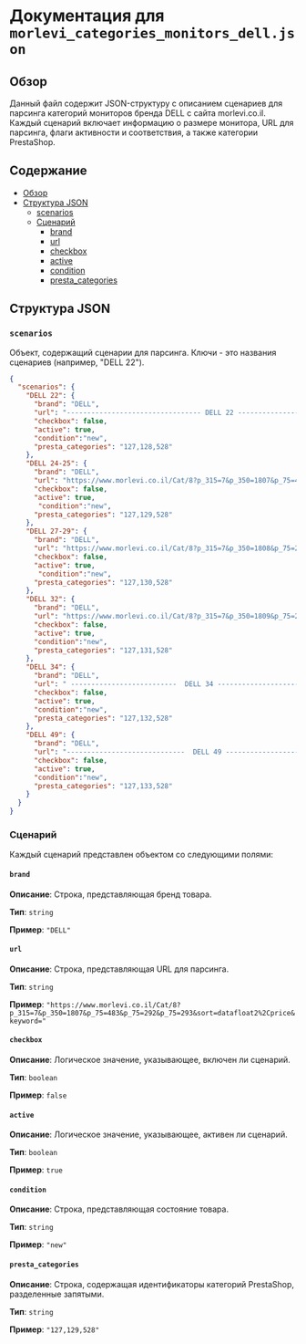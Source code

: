 # Документация для `morlevi_categories_monitors_dell.json`

## Обзор

Данный файл содержит JSON-структуру с описанием сценариев для парсинга категорий мониторов бренда DELL с сайта morlevi.co.il. Каждый сценарий включает информацию о размере монитора, URL для парсинга, флаги активности и соответствия, а также категории PrestaShop.

## Содержание

- [Обзор](#обзор)
- [Структура JSON](#структура-json)
  - [scenarios](#scenarios)
  - [Сценарий](#сценарий)
    - [brand](#brand)
    - [url](#url)
    - [checkbox](#checkbox)
    - [active](#active)
    - [condition](#condition)
    - [presta_categories](#presta_categories)

## Структура JSON

### `scenarios`

Объект, содержащий сценарии для парсинга. Ключи - это названия сценариев (например, "DELL 22").

```json
{
  "scenarios": {
    "DELL 22": {
      "brand": "DELL",
      "url": "--------------------------------- DELL 22 -----------------------------------------------------------------",
      "checkbox": false,
      "active": true,
      "condition":"new",
      "presta_categories": "127,128,528"
    },
    "DELL 24-25": {
      "brand": "DELL",
      "url": "https://www.morlevi.co.il/Cat/8?p_315=7&p_350=1807&p_75=483&p_75=292&p_75=293&sort=datafloat2%2Cprice&keyword=",
      "checkbox": false,
      "active": true,
       "condition":"new",
      "presta_categories": "127,129,528"
    },
    "DELL 27-29": {
      "brand": "DELL",
      "url": "https://www.morlevi.co.il/Cat/8?p_315=7&p_350=1808&p_75=297&sort=datafloat2%2Cprice&keyword=",
      "checkbox": false,
      "active": true,
       "condition":"new",
      "presta_categories": "127,130,528"
    },
    "DELL 32": {
      "brand": "DELL",
      "url": "https://www.morlevi.co.il/Cat/8?p_315=7&p_350=1809&p_75=298&sort=datafloat2%2Cprice&keyword=",
      "checkbox": false,
      "active": true,
      "condition":"new",
      "presta_categories": "127,131,528"
    },
    "DELL 34": {
      "brand": "DELL",
      "url": " --------------------------  DELL 34 -----------------------------------",
      "checkbox": false,
      "active": true,
      "condition":"new",
      "presta_categories": "127,132,528"
    },
    "DELL 49": {
      "brand": "DELL",
      "url": "-----------------------------  DELL 49 ---------------------------------",
      "checkbox": false,
      "active": true,
      "condition":"new",
      "presta_categories": "127,133,528"
    }
  }
}
```

### Сценарий

Каждый сценарий представлен объектом со следующими полями:

#### `brand`

**Описание**: Строка, представляющая бренд товара.

**Тип**: `string`

**Пример**: `"DELL"`

#### `url`

**Описание**: Строка, представляющая URL для парсинга.

**Тип**: `string`

**Пример**: `"https://www.morlevi.co.il/Cat/8?p_315=7&p_350=1807&p_75=483&p_75=292&p_75=293&sort=datafloat2%2Cprice&keyword="`

#### `checkbox`

**Описание**: Логическое значение, указывающее, включен ли сценарий.

**Тип**: `boolean`

**Пример**: `false`

#### `active`

**Описание**: Логическое значение, указывающее, активен ли сценарий.

**Тип**: `boolean`

**Пример**: `true`

#### `condition`

**Описание**: Строка, представляющая состояние товара.

**Тип**: `string`

**Пример**: `"new"`

#### `presta_categories`

**Описание**: Строка, содержащая идентификаторы категорий PrestaShop, разделенные запятыми.

**Тип**: `string`

**Пример**: `"127,129,528"`